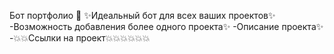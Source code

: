 Бот портфолио 🤖
✨Идеальный бот для всех ваших проектов✨
-Возможность добавления более одного проекта✨
-Описание проекта✨
-💥💥Ссылки на проект💥💥💥💥💥💥
